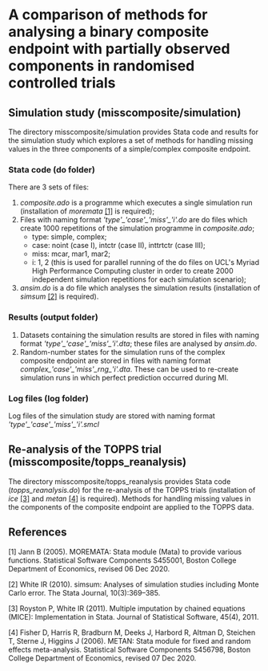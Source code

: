 # A comparison of methods for analysing a binary composite endpoint with partially observed components in randomised controlled trials

## Simulation study (misscomposite/simulation)
The directory misscomposite/simulation provides Stata code and results for the simulation study which explores a set of methods for handling missing values in the three components of a simple/complex composite endpoint.

### Stata code (do folder)
There are 3 sets of files:
1. *composite.ado* is a programme which executes a single simulation run (installation of *moremata* [[1]](#1) is required);
2. Files with naming format *'type'\_'case'\_'miss'\_'i'.do* are do files which create 1000 repetitions of the simulation programme in *composite.ado*;
    -  type: simple, complex;
    - case: noint (case I), intctr (case II), inttrtctr (case III);
    - miss: mcar, mar1, mar2;
    - i: 1, 2 (this is used for parallel running of the do files on UCL's Myriad High Performance Computing cluster in order to create 2000 independent simulation repetitions for each simulation scenario);
3. *ansim.do* is a do file which analyses the simulation results (installation of *simsum* [[2]](#2) is required).

### Results (output folder)
1. Datasets containing the simulation results are stored in files with naming format *'type'\_'case'\_'miss'\_'i'.dta*; these files are analysed by *ansim.do*. 
2. Random-number states for the simulation runs of the complex composite endpoint are stored in files with naming format *complex\_'case'\_'miss'\_rng_'i'.dta*. These can be used to re-create simulation runs in which perfect prediction occurred during MI. 

### Log files (log folder)
Log files of the simulation study are stored with naming format *'type'\_'case'\_'miss'\_'i'.smcl*

## Re-analysis of the TOPPS trial (misscomposite/topps_reanalysis)
The directory misscomposite/topps_reanalysis provides Stata code (*topps_reanalysis.do*) for the re-analysis of the TOPPS trials (installation of *ice* [[3]](#3) and *metan* [[4]](#4) is required). Methods for handling missing values in the components of the composite endpoint are applied to the TOPPS data. 

## References
<a id="1">[1]</a> 
Jann B (2005). 
MOREMATA: Stata module (Mata) to provide various functions.
Statistical Software Components S455001, Boston College Department of Economics, revised 06 Dec 2020.

<a id="2">[2]</a> 
White IR (2010). 
simsum: Analyses of simulation studies including Monte Carlo error.
The Stata Journal, 10(3):369–385.

<a id="3">[3]</a> 
Royston P, White IR (2011). 
Multiple imputation by chained equations (MICE): Implementation in Stata.
Journal of Statistical Software, 45(4), 2011.

<a id="4">[4]</a> 
Fisher D, Harris R, Bradburn M, Deeks J, Harbord R, Altman D, Steichen T, Sterne J, Higgins J (2006). 
METAN: Stata module for fixed and random effects meta-analysis.
Statistical Software Components S456798, Boston College Department of Economics, revised 07 Dec 2020.
